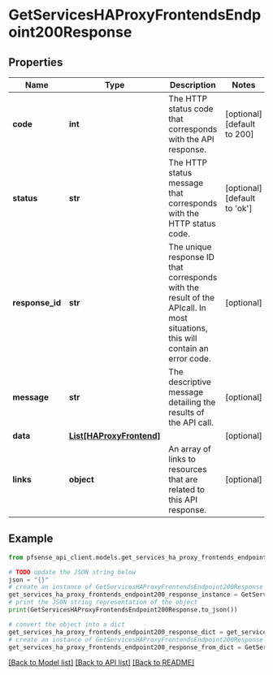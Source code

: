 # GetServicesHAProxyFrontendsEndpoint200Response


## Properties

Name | Type | Description | Notes
------------ | ------------- | ------------- | -------------
**code** | **int** | The HTTP status code that corresponds with the API response. | [optional] [default to 200]
**status** | **str** | The HTTP status message that corresponds with the HTTP status code. | [optional] [default to 'ok']
**response_id** | **str** | The unique response ID that corresponds with the result of the APIcall. In most situations, this will contain an error code. | [optional] 
**message** | **str** | The descriptive message detailing the results of the API call. | [optional] 
**data** | [**List[HAProxyFrontend]**](HAProxyFrontend.md) |  | [optional] 
**links** | **object** | An array of links to resources that are related to this API response. | [optional] 

## Example

```python
from pfsense_api_client.models.get_services_ha_proxy_frontends_endpoint200_response import GetServicesHAProxyFrontendsEndpoint200Response

# TODO update the JSON string below
json = "{}"
# create an instance of GetServicesHAProxyFrontendsEndpoint200Response from a JSON string
get_services_ha_proxy_frontends_endpoint200_response_instance = GetServicesHAProxyFrontendsEndpoint200Response.from_json(json)
# print the JSON string representation of the object
print(GetServicesHAProxyFrontendsEndpoint200Response.to_json())

# convert the object into a dict
get_services_ha_proxy_frontends_endpoint200_response_dict = get_services_ha_proxy_frontends_endpoint200_response_instance.to_dict()
# create an instance of GetServicesHAProxyFrontendsEndpoint200Response from a dict
get_services_ha_proxy_frontends_endpoint200_response_from_dict = GetServicesHAProxyFrontendsEndpoint200Response.from_dict(get_services_ha_proxy_frontends_endpoint200_response_dict)
```
[[Back to Model list]](../README.md#documentation-for-models) [[Back to API list]](../README.md#documentation-for-api-endpoints) [[Back to README]](../README.md)


